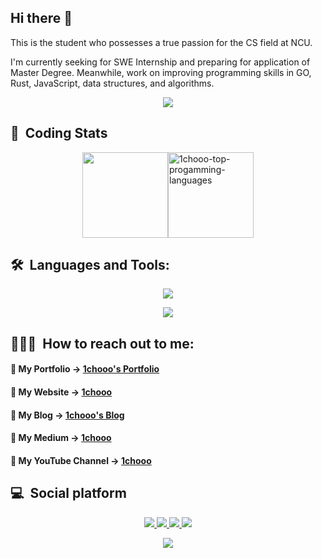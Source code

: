 ## Hi there 👋

This is the student who possesses a true passion for the CS field at NCU.

I'm currently seeking for SWE Internship  and preparing for application of Master Degree. Meanwhile, work on improving programming skills in GO, Rust, JavaScript, data structures, and algorithms.

<div align=center> 
  <img src="https://github-stats-alpha.vercel.app/api?username=1chooo&cc=22272e&tc=37BCF6&ic=fff&bc=0000">
</div>

## 📇 &nbsp;Coding Stats

<!-- <img align="" height="137px" src="https://github-readme-stats.vercel.app/api/top-langs/?username=1chooo&theme=vue-dark&hide=jupyter%20notebook,html＆hide_border=false&include_all_commits=false&count_private=false&layout=compact" /><img align="" height="137px" src="https://github-readme-streak-stats.herokuapp.com/?user=1chooo&theme=vue-dark&hide_border=false" alt="1chooo-top-progamming-languages" /> -->


<div style="display:flex;justify-content:center;">
  <img align="" height="137px" src="https://github-readme-stats.vercel.app/api/top-langs/?username=1chooo&theme=vue-dark&langs_count=5&hide=jupyter%20notebook,html＆hide_border=false&include_all_commits=false&count_private=false&layout=compact" />
  <img align="" height="137px" src="https://github-readme-streak-stats.herokuapp.com/?user=1chooo&theme=vue-dark&hide_border=false" alt="1chooo-top-progamming-languages" />
</div>
<!-- <div style="display:flex;justify-content:center;">
  <img align="" height="137px" src="https://github-readme-stats.vercel.app/api/top-langs/?username=1chooo&theme=vue-dark&langs_count=8&hide=jupyter%20notebook,html＆hide_border=false&include_all_commits=false&count_private=false&layout=compact" />
  <img align="" height="137px" src="https://github-readme-streak-stats.herokuapp.com/?user=1chooo&theme=vue-dark&hide_border=false" alt="1chooo-top-progamming-languages" />
</div> -->


<!-- <table border="0" cellpadding="0" cellspacing="0" style="width: 100%;">
  <tbody>
    <tr>
      <td>
        <img src="https://github-readme-stats.vercel.app/api/top-langs/?username=1chooo&theme=vue-dark&hide=jupyter%20notebook,html＆hide_border=false&include_all_commits=false&count_private=false&layout=compact" alt="1chooo-github-status" />
      </td>
      <td>
        <img class="float-left pr-5" src="https://github-readme-streak-stats.herokuapp.com/?user=1chooo&theme=vue-dark&hide_border=false" alt="1chooo-top-progamming-languages" />
      </td>
    </tr>
  </tbody>
</table> -->


## 🛠 &nbsp;Languages and Tools:

<p align="center">
  <a href="https://skillicons.dev">
    <img src="https://skillicons.dev/icons?i=c,cpp,python,java,fortran,js,latex" />
  </a>
</p>
<p align="center">
  <a href="https://skillicons.dev">
    <img src="https://skillicons.dev/icons?i=linux,vscode,vim,git,figma,bots" />
  </a>
</p>








## 👨🏻‍💻 &nbsp;How to reach out to me: 

#### 🧸 My Portfolio -> [**1chooo's Portfolio**](https://sites.google.com/g.ncu.edu.tw/1chooo/portfolio)
#### 🧸 My Website -> [**1chooo**](https://sites.google.com/g.ncu.edu.tw/1chooo)
#### 🧸 My Blog -> [**1chooo's Blog**](https://1chooo.github.io/)
#### 🧸 My Medium -> [**1chooo**](https://medium.com/@1chooo)
#### 🧸 My YouTube Channel -> [**1chooo**](https://www.youtube.com/channel/UCpBU1rXOfdTtxX939f_P_dA)

## 💻 &nbsp;Social platform

<p align="center">
  <a href="https://www.linkedin.com/in/1chooo/">
    <img src="https://skillicons.dev/icons?i=linkedin" />
  </a>
  <a href="https://www.instagram.com/lcho____/">
    <img src="https://skillicons.dev/icons?i=instagram" />
  </a>
  <a href="https://discord.com/invite/lcho#9239">
    <img src="https://skillicons.dev/icons?i=discord" />
  </a>
  <a href="https://www.instagram.com/lcho____/">
    <img src="https://skillicons.dev/icons?i=twitter" />
  </a>
  
</p>

<div align="center">
  <a href="https://visitcount.itsvg.in">
    <img src="https://visitcount.itsvg.in/api?id=1chooo&label=Profile%20Views&color=9&icon=2&pretty=true" />
  </a>
</div>

